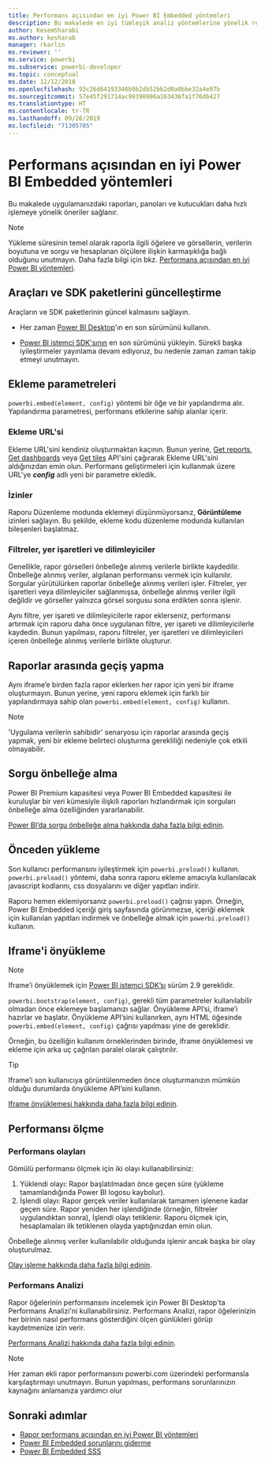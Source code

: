 ```yaml
---
title: Performans açısından en iyi Power BI Embedded yöntemleri
description: Bu makalede en iyi tümleşik analiz yöntemlerine yönelik rehberlik sağlanır
author: KesemSharabi
ms.author: kesharab
manager: rkarlin
ms.reviewer: ''
ms.service: powerbi
ms.subservice: powerbi-developer
ms.topic: conceptual
ms.date: 12/12/2018
ms.openlocfilehash: 93c26d64193346b9b2db52bb2d0a0bbe32a4e97b
ms.sourcegitcommit: 57e45f291714ac99390996a163436fa1f76db427
ms.translationtype: HT
ms.contentlocale: tr-TR
ms.lasthandoff: 09/26/2019
ms.locfileid: "71305705"
---
```

# <a name="power-bi-embedded-performance-best-practices"></a>Performans açısından en iyi Power BI Embedded yöntemleri

Bu makalede uygulamanızdaki raporları, panoları ve kutucukları daha hızlı işlemeye yönelik öneriler sağlanır.

> [!Note]
> Yükleme süresinin temel olarak raporla ilgili öğelere ve görsellerin, verilerin boyutuna ve sorgu ve hesaplanan ölçülere ilişkin karmaşıklığa bağlı olduğunu unutmayın. Daha fazla bilgi için bkz. [Performans açısından en iyi Power BI yöntemleri](../power-bi-reports-performance.md).

## <a name="update-tools-and-sdk-packages"></a>Araçları ve SDK paketlerini güncelleştirme

Araçların ve SDK paketlerinin güncel kalmasını sağlayın.

* Her zaman [Power BI Desktop](https://powerbi.microsoft.com/desktop/)'ın en son sürümünü kullanın.

* [Power BI istemci SDK'sının](https://github.com/Microsoft/PowerBI-JavaScript) en son sürümünü yükleyin. Sürekli başka iyileştirmeler yayınlama devam ediyoruz, bu nedenle zaman zaman takip etmeyi unutmayın.

## <a name="embed-parameters"></a>Ekleme parametreleri

`powerbi.embed(element, config)` yöntemi bir öğe ve bir yapılandırma alır. Yapılandırma parametresi, performans etkilerine sahip alanlar içerir.

### <a name="embed-url"></a>Ekleme URL'si

Ekleme URL'sini kendiniz oluşturmaktan kaçının. Bunun yerine, [Get reports](/rest/api/power-bi/reports/getreportsingroup), [Get dashboards](/rest/api/power-bi/dashboards/getdashboardsingroup) veya [Get tiles](/rest/api/power-bi/dashboards/gettilesingroup) API'sini çağırarak Ekleme URL'sini aldığınızdan emin olun. Performans geliştirmeleri için kullanmak üzere URL'ye **_config_** adlı yeni bir parametre ekledik.

### <a name="permissions"></a>İzinler

Raporu Düzenleme modunda eklemeyi düşünmüyorsanız, **Görüntüleme** izinleri sağlayın. Bu şekilde, ekleme kodu düzenleme modunda kullanılan bileşenleri başlatmaz.

### <a name="filters-bookmarks-and-slicers"></a>Filtreler, yer işaretleri ve dilimleyiciler

Genellikle, rapor görselleri önbelleğe alınmış verilerle birlikte kaydedilir. Önbelleğe alınmış veriler, algılanan performansı vermek için kullanılır. Sorgular yürütülürken raporlar önbelleğe alınmış verileri işler. Filtreler, yer işaretleri veya dilimleyiciler sağlanmışsa, önbelleğe alınmış veriler ilgili değildir ve görseller yalnızca görsel sorgusu sona erdikten sonra işlenir.

Aynı filtre, yer işareti ve dilimleyicilerle rapor eklerseniz, performansı artırmak için raporu daha önce uygulanan filtre, yer işareti ve dilimleyicilerle kaydedin. Bunun yapılması, raporu filtreler, yer işaretleri ve dilimleyicileri içeren önbelleğe alınmış verilerle birlikte oluşturur.

## <a name="switching-between-reports"></a>Raporlar arasında geçiş yapma

Aynı iframe’e birden fazla rapor eklerken her rapor için yeni bir iframe oluşturmayın. Bunun yerine, yeni raporu eklemek için farklı bir yapılandırmaya sahip olan `powerbi.embed(element, config)` kullanın.

> [!NOTE]
> 'Uygulama verilerin sahibidir' senaryosu için raporlar arasında geçiş yapmak, yeni bir ekleme belirteci oluşturma gerekliliği nedeniyle çok etkili olmayabilir.

## <a name="query-caching"></a>Sorgu önbelleğe alma

Power BI Premium kapasitesi veya Power BI Embedded kapasitesi ile kuruluşlar bir veri kümesiyle ilişkili raporları hızlandırmak için sorguları önbelleğe alma özelliğinden yararlanabilir.

[Power BI’da sorgu önbelleğe alma hakkında daha fazla bilgi edinin](../power-bi-query-caching.md).

## <a name="preload"></a>Önceden yükleme

Son kullanıcı performansını iyileştirmek için `powerbi.preload()` kullanın. `powerbi.preload()` yöntemi, daha sonra raporu ekleme amacıyla kullanılacak javascript kodlarını, css dosyalarını ve diğer yapıtları indirir.

Raporu hemen eklemiyorsanız `powerbi.preload()` çağrısı yapın. Örneğin, Power BI Embedded içeriği giriş sayfasında görünmezse, içeriği eklemek için kullanılan yapıtları indirmek ve önbelleğe almak için `powerbi.preload()` kullanın.

## <a name="bootstrapping-the-iframe"></a>Iframe'i önyükleme

> [!NOTE]
> Iframe’i önyüklemek için [Power BI istemci SDK’sı](https://github.com/Microsoft/PowerBI-JavaScript) sürüm 2.9 gereklidir.

`powerbi.bootstrap(element, config)`, gerekli tüm parametreler kullanılabilir olmadan önce eklemeye başlamanızı sağlar. Önyükleme API’si, iframe’i hazırlar ve başlatır.
Önyükleme API’sini kullanırken, aynı HTML öğesinde `powerbi.embed(element, config)` çağrısı yapılması yine de gereklidir.

Örneğin, bu özelliğin kullanım örneklerinden birinde, iframe önyüklemesi ve ekleme için arka uç çağrıları paralel olarak çalıştırılır.
> [!TIP]
> Iframe’i son kullanıcıya görüntülenmeden önce oluşturmanızın mümkün olduğu durumlarda önyükleme API’sini kullanın.

[Iframe önyüklemesi hakkında daha fazla bilgi edinin](https://github.com/Microsoft/PowerBI-JavaScript/wiki/Bootstrap-For-Better-Performance).

## <a name="measure-performance"></a>Performansı ölçme

### <a name="performance-events"></a>Performans olayları

Gömülü performansı ölçmek için iki olayı kullanabilirsiniz:

1. Yüklendi olayı: Rapor başlatılmadan önce geçen süre (yükleme tamamlandığında Power BI logosu kaybolur).
2. İşlendi olayı: Rapor gerçek veriler kullanılarak tamamen işlenene kadar geçen süre. Rapor yeniden her işlendiğinde (örneğin, filtreler uygulandıktan sonra), İşlendi olayı tetiklenir. Raporu ölçmek için, hesaplamaları ilk tetiklenen olayda yaptığınızdan emin olun.

Önbelleğe alınmış veriler kullanılabilir olduğunda işlenir ancak başka bir olay oluşturulmaz.

[Olay işleme hakkında daha fazla bilgi edinin](https://github.com/Microsoft/PowerBI-JavaScript/wiki/Handling-Events).

### <a name="performance-analyzer"></a>Performans Analizi

Rapor öğelerinin performansını incelemek için Power BI Desktop'ta Performans Analizi'ni kullanabilirsiniz.
Performans Analizi, rapor öğelerinizin her birinin nasıl performans gösterdiğini ölçen günlükleri görüp kaydetmenize izin verir.

[Performans Analizi hakkında daha fazla bilgi edinin](../desktop-performance-analyzer.md).

> [!NOTE]
> Her zaman ekli rapor performansını powerbi.com üzerindeki performansla karşılaştırmayı unutmayın. Bunun yapılması, performans sorunlarınızın kaynağını anlamanıza yardımcı olur

## <a name="next-steps"></a>Sonraki adımlar

* [Rapor performans açısından en iyi Power BI yöntemleri](../power-bi-reports-performance.md)
* [Power BI Embedded sorunlarını giderme](embedded-troubleshoot.md)
* [Power BI Embedded SSS](embedded-faq.md)
